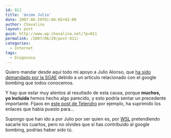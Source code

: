 ```yaml
---
id: 811
title: 'ánimo Julio'
date: 2007-06-29T01:04:02+02:00
author: Chavalina
layout: post
guid: http://www.wp.chavalina.net/?p=811
permalink: /2007/06/29/post-811/
categories:
  - Internet
tags:
  - blogocosa
---
```

Quiero mandar desde aquí todo mi apoyo a Julio Alonso, que <a href="http://www.merodeando.com/2007/06/27-demandado-por-la-sgae" target="_blank">ha sido demandado por la SGAE</a> debido a un artículo relacionado con el google bombing que todos conocemos. 

Y hay que estar muy atentos al resultado de esta causa, porque **muchos, yo incluida** hemos hecho algo parecido, y esto podría sentar un precedente importante. Fijaos en <a href="http://telendro.com.es/2007/06/27/la-sgae-ahora-roba-resultados/" target="_blank">este post de Telendro</a> por ejemplo, ha suprimido los enlaces que había puesto para…

Supongo que han ido a por Julio por ser quien es, por <a href="http://www.weblogssl.com/" target="_blank">WSL</a> pretendiendo sacarle los cuartos, pero no olvides que si has contribuido al google bombing, podrías haber sido t&uacute;.